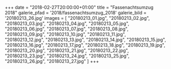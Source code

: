 +++
date = "2018-02-27T20:00:00+01:00"
title = "Fassenachtsumzug 2018"
galerie_pfad = '2018/fassenachtsumzug_2018'
galerie_bild = '20180213_26.jpg'
images = [
  "20180213_01.jpg",
  "20180213_02.jpg",
  "20180213_03.jpg",
  "20180213_04.jpg",
  "20180213_05.jpg",
  "20180213_06.jpg",
  "20180213_07.jpg",
  "20180213_08.jpg",
  "20180213_09.jpg",
  "20180213_10.jpg",
  "20180213_11.jpg",
  "20180213_12.jpg",
  "20180213_13.jpg",
  "20180213_14.jpg",
  "20180213_15.jpg",
  "20180213_16.jpg",
  "20180213_17.jpg",
  "20180213_18.jpg",
  "20180213_19.jpg",
  "20180213_20.jpg",
  "20180213_21.jpg",
  "20180213_22.jpg",
  "20180213_23.jpg",
  "20180213_24.jpg",
  "20180213_25.jpg",
  "20180213_26.jpg",
  "20180213_27.jpg"
]
+++
